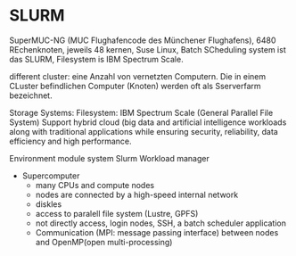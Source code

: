 # SLURM

SuperMUC-NG (MUC Flughafencode des Münchener Flughafens), 6480 REchenknoten, jeweils 48 kernen, Suse Linux, Batch SCheduling system ist das SLURM, Filesystem is IBM Spectrum Scale. 

different cluster: eine Anzahl von vernetzten Computern. Die in einem CLuster befindlichen Computer (Knoten) werden oft als Sserverfarm bezeichnet. 

Storage Systems: Filesystem: IBM Spectrum Scale (General Parallel File System)
  Support hybrid cloud (big data and artificial intelligence workloads along with traditional applications while ensuring security, reliability, data efficiency and high performance. 
  
Environment module system 
Slurm Workload manager

* Supercomputer
  * many CPUs and compute nodes
  * nodes are connected by a high-speed internal network
  * diskles
  * access to paralell file system (Lustre, GPFS)
  * not directly access, login nodes, SSH, a batch scheduler application 
  * Communication (MPI: message passing interface) between nodes and OpenMP(open multi-processing)
